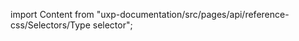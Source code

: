 
import Content from "uxp-documentation/src/pages/api/reference-css/Selectors/Type selector";

<Content query="product=xd"/>
